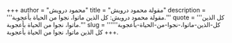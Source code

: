 +++
author = "محمود درويش"
title = "مقولة محمود درويش"
description = '''مقولة محمود درويش: كل الذين ماتوا، نجوا من الحياة بأعجوبة.'''
quote = '''كل الذين ماتوا، نجوا من الحياة بأعجوبة.'''
slug = '''كل-الذين-ماتوا،-نجوا-من-الحياة-بأعجوبة'''
+++
كل الذين ماتوا، نجوا من الحياة بأعجوبة.

